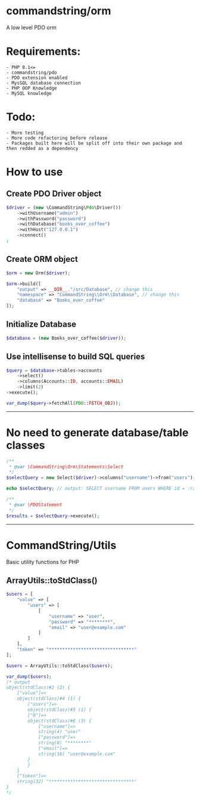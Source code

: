 # commandstring/orm #

A low level PDO orm

# Requirements: #
    - PHP 8.1<=
    - commandstring/pdo
    - PDO extension enabled
    - MysSQL database connection
    - PHP OOP Knowledge
    - MySQL knowledge

# Todo: #
    - More testing
    - More code refactoring before release
    - Packages built here will be split off into their own package and then redded as a dependency

# How to use #

## Create PDO Driver object ##

```php
$driver = (new \CommandString\Pdo\Driver())
	->withUsername("admin")
	->withPassword("password")
	->withDatabase("books_over_coffee")
	->withHost("127.0.0.1")
	->connect()
;
```

## Create ORM object ##

```php
$orm = new Orm($driver);

$orm->build([
    "output" => __DIR__."/src/Database", // change this
    "namespace" => "CommandString\\Orm\\Database", // change this
	"database" => "Books_over_coffee"
]);
```

## Initialize Database

```php
$database = (new Books_over_coffee($driver));
```

## Use intellisense to build SQL queries ##
```php
$query = $database->tables->accounts
    ->select()
    ->columns(Accounts::ID, accounts::EMAIL)
    ->limit(2)
->execute();

var_dump($query->fetchAll(PDO::FETCH_OBJ));
```

---

# No need to generate database/table classes

```php
/**
 * @var \CommandString\Orm\Statements\Select
 */
$selectQuery = new Select($driver)->columns("username")->from("users")->where("id", "=", 5);

echo $selectQuery; // output: SELECT username FROM users WHERE id = :random-id-here

/**
 * @var \PDOStatement
 */
$results = $selectQuery->execute();
```

---

# CommandString/Utils #
Basic utility functions for PHP

## ArrayUtils::toStdClass() ##
```php
$users = [
    "value" => [
        "users" => [
            [
                "username" => "user",
                "password" => "********",
                "email" => "user@example.com"
            ]
        ]
    ],
    "token" => "********************************"
];

$users = ArrayUtils::toStdClass($users);

var_dump($users);
/* output
object(stdClass)#2 (2) {
    ["value"]=>
    object(stdClass)#4 (1) {
        ["users"]=>
        object(stdClass)#5 (1) {
        ["0"]=>
        object(stdClass)#6 (3) {
            ["username"]=>
            string(4) "user"
            ["password"]=>
            string(8) "********"
            ["email"]=>
            string(16) "user@example.com"
        }
        }
    }
    ["token"]=>
    string(32) "********************************"
}
*/
```